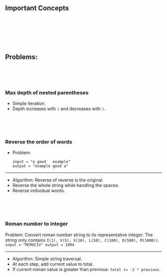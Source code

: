 ## Important Concepts

<br>
<br>
<br>
<br>
<br>

## Problems:

<br>
<br>
<br>

### Max depth of nested parentheses
- Simple iteration.
- Depth increases with `(` and decreases with `)`.

<br>
<br>
<br>

### Reverse the order of words
- Problem:
    ```
    input = "a good   example"
    output = "example good a"
    ```

---

- Algorithm: Reverse of reverse is the original.
- Reverse the whole string while handling the spaces.
- Reverse individual words.

<br>
<br>
<br>

### Roman number to integer

Problem: Convert roman number string to its representative integer. The string only contains `I(1), V(5), X(10), L(50), C(100), D(500), M(1000))`.
    ```
    input = "MCMXCIV"
    output = 1994
    ```

---

- Algorithm: Simple string traversal.
- At each step, add current value to total.
- If current roman value is greater than previous: `total += -2 * previous`.
